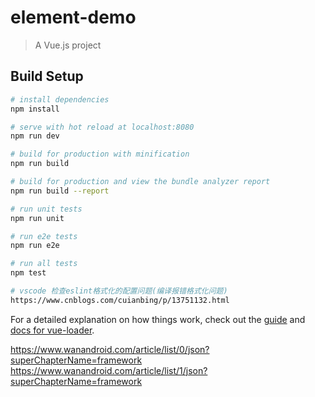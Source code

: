 # element-demo

> A Vue.js project

## Build Setup

``` bash
# install dependencies
npm install

# serve with hot reload at localhost:8080
npm run dev

# build for production with minification
npm run build

# build for production and view the bundle analyzer report
npm run build --report

# run unit tests
npm run unit

# run e2e tests
npm run e2e

# run all tests
npm test

# vscode 检查eslint格式化的配置问题(编译报错格式化问题)
https://www.cnblogs.com/cuianbing/p/13751132.html
```

For a detailed explanation on how things work, check out the [guide](http://vuejs-templates.github.io/webpack/) and [docs for vue-loader](http://vuejs.github.io/vue-loader).


https://www.wanandroid.com/article/list/0/json?superChapterName=framework
https://www.wanandroid.com/article/list/1/json?superChapterName=framework


